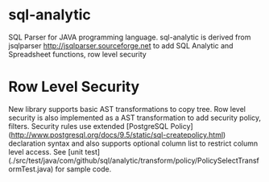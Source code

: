 sql-analytic
============

SQL Parser for JAVA programming language. 
sql-analytic is derived from jsqlparser http://jsqlparser.sourceforge.net  to add SQL Analytic and Spreadsheet  functions, row level security

Row Level Security
============

New library supports basic AST transformations to copy tree. Row level security is also implemented as a AST transformation to add security policy, filters. Security rules use extended [PostgreSQL Policy] (http://www.postgresql.org/docs/9.5/static/sql-createpolicy.html) declaration syntax and also supports optional column list to restrict column level access. See [unit test] (./src/test/java/com/github/sql/analytic/transform/policy/PolicySelectTransformTest.java) for sample code.  
     